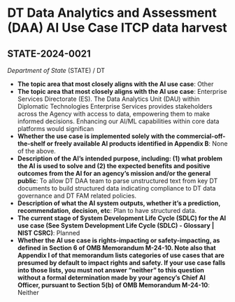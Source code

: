 # DT Data Analytics and Assessment (DAA) AI Use Case ITCP data harvest
## STATE-2024-0021
_Department of State_ (STATE) / DT


+ **The topic area that most closely aligns with the AI use case**: Other
+ **The topic area that most closely aligns with the AI use case**: Enterprise Services Directorate (ES). The Data Analytics Unit (DAU) within Diplomatic Technologies Enterprise Services provides stakeholders across the Agency with access to data, empowering them to make informed decisions. Enhancing our AI/ML capabilities within core data platforms would significan
+ **Whether the use case is implemented solely with the commercial-off-the-shelf or freely available AI products identified in Appendix B**: None of the above.
+ **Description of the AI’s intended purpose, including: (1) what problem the AI is used to solve and (2) the expected benefits and positive outcomes from the AI for an agency’s mission and/or the general public**: To allow DT DAA team to parse unstructured text from key DT documents to build structured data indicating compliance to DT data governance and DT FAM related policies.
+ **Description of what the AI system outputs, whether it’s a prediction, recommendation, decision, etc**: Plan to have structured data.
+ **The current stage of System Development Life Cycle (SDLC) for the AI use case (See System Development Life Cycle (SDLC) - Glossary | NIST CSRC)**: Planned
+ **Whether the AI use case is rights-impacting or safety-impacting, as defined in Section 6 of OMB Memorandum M-24-10. Note also that Appendix I of that memorandum lists categories of use cases that are presumed by default to impact rights and safety. If your use case falls into those lists, you must not answer “neither” to this question without a formal determination made by your agency’s Chief AI Officer, pursuant to Section 5(b) of OMB Memorandum M-24-10**: Neither
